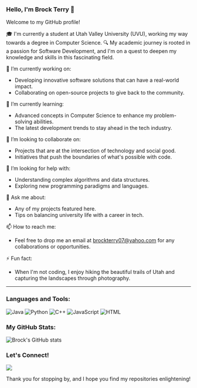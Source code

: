 ### Hello, I'm Brock Terry 👋

Welcome to my GitHub profile!

🎓 I'm currently a student at Utah Valley University (UVU), working my way towards a degree in Computer Science.
🔍 My academic journey is rooted in a passion for Software Development, and I'm on a quest to deepen my knowledge and skills in this fascinating field.

🔭 I’m currently working on:
- Developing innovative software solutions that can have a real-world impact.
- Collaborating on open-source projects to give back to the community.

🌱 I’m currently learning:
- Advanced concepts in Computer Science to enhance my problem-solving abilities.
- The latest development trends to stay ahead in the tech industry.

👯 I’m looking to collaborate on:
- Projects that are at the intersection of technology and social good.
- Initiatives that push the boundaries of what's possible with code.

🤔 I’m looking for help with:
- Understanding complex algorithms and data structures.
- Exploring new programming paradigms and languages.

💬 Ask me about:
- Any of my projects featured here.
- Tips on balancing university life with a career in tech.

📫 How to reach me:
- Feel free to drop me an email at [brockterry07@yahoo.com](mailto:brockterry07@yahoo.com) for any collaborations or opportunities.


⚡ Fun fact:
- When I'm not coding, I enjoy hiking the beautiful trails of Utah and capturing the landscapes through photography.

---

### Languages and Tools:
![Java](https://img.shields.io/badge/-Java-007396?style=for-the-badge&logo=java&logoColor=white)
![Python](https://img.shields.io/badge/-Python-3776AB?style=for-the-badge&logo=python&logoColor=white)
![C++](https://img.shields.io/badge/-C++-00599C?style=for-the-badge&logo=cplusplus&logoColor=white)
![JavaScript](https://img.shields.io/badge/-JavaScript-F7DF1E?style=for-the-badge&logo=javascript&logoColor=black)
![HTML](https://img.shields.io/badge/-HTML5-E34F26?style=for-the-badge&logo=html5&logoColor=white)


### My GitHub Stats:
![Brock's GitHub stats](https://github-readme-stats.vercel.app/api?username=tbrock007&show_icons=true&theme=radical)


### Let's Connect!
<a href="https://www.linkedin.com/in/brock-terry-21a743295/"><img src="https://img.shields.io/badge/-Brock_Terry-blue?style=for-the-badge&logo=Linkedin&logoColor=white"/></a>


Thank you for stopping by, and I hope you find my repositories enlightening!


